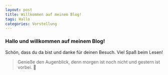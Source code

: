 ```yaml
---
layout: post
title: Willkommen auf meinem Blog!
tags: Hallo
categories: Vorstellung
---
```


### Hallo und willkommen auf meinem Blog!

Schön, dass du da bist und danke für deinen Besuch. Viel Spaß beim Lesen!

> Genieße den Augenblick, denn morgen ist noch nicht und gestern ist vorbei. 🤠
